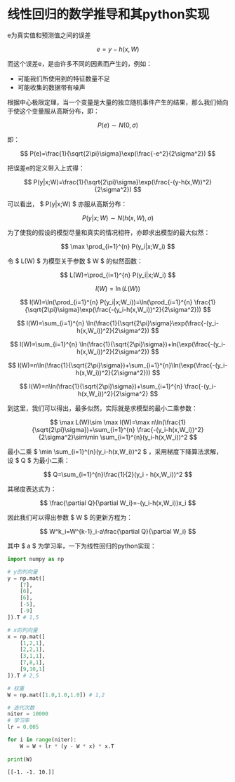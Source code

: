 
# 线性回归的数学推导和其python实现

e为真实值和预测值之间的误差

$$ e = y - h(x,W) $$

而这个误差e，是由许多不同的因素而产生的，例如：
* 可能我们所使用到的特征数量不足
* 可能收集的数据带有噪声

根据中心极限定理，当一个变量是大量的独立随机事件产生的结果，那么我们倾向于使这个变量服从高斯分布，即：

$$ P(e)\sim N(0, \sigma) $$

即：

$$ P(e)=\frac{1}{\sqrt{2\pi}\sigma}\exp(\frac{-e^2}{2\sigma^2}) $$

把误差e的定义带入上式得：

$$ P(y|x;W)=\frac{1}{\sqrt{2\pi}\sigma}\exp(\frac{-(y-h(x,W))^2}{2\sigma^2}) $$

可以看出， $ P(y|x;W) $ 亦服从高斯分布：

$$ P(y|x;W)\sim N(h(x,W),\sigma) $$

为了使我的假设的模型尽量和真实的情况相符，亦即求出模型的最大似然：

$$ \max \prod_{i=1}^{n} P(y_i|x;W_i) $$

令 $ L(W) $ 为模型关于参数 $ W $ 的似然函数：

$$ L(W)=\prod_{i=1}^{n} P(y_i|x;W_i) $$

$$ l(W)=\ln(L(W)) $$

$$ l(W)=\ln(\prod_{i=1}^{n} P(y_i|x;W_i))=\ln(\prod_{i=1}^{n} \frac{1}{\sqrt{2\pi}\sigma}\exp(\frac{-(y_i-h(x,W_i))^2}{2\sigma^2})) $$

$$ l(W)=\sum_{i=1}^{n} \ln(\frac{1}{\sqrt{2\pi}\sigma}\exp(\frac{-(y_i-h(x,W_i))^2}{2\sigma^2}) $$

$$ l(W)=\sum_{i=1}^{n} \ln(\frac{1}{\sqrt{2\pi}\sigma})+ln(\exp(\frac{-(y_i-h(x,W_i))^2}{2\sigma^2}) $$

$$ l(W)=n\ln(\frac{1}{\sqrt{2\pi}\sigma})+\sum_{i=1}^{n}\ln(\exp(\frac{-(y_i-h(x,W_i))^2}{2\sigma^2})) $$

$$ l(W)=n\ln(\frac{1}{\sqrt{2\pi}\sigma})+\sum_{i=1}^{n} \frac{-(y_i-h(x,W_i))^2}{2\sigma^2} $$

到这里，我们可以得出，最多似然，实际就是求模型的最小二乘参数：

$$ \max L(W)\sim \max l(W)=\max n\ln(\frac{1}{\sqrt{2\pi}\sigma})+\sum_{i=1}^{n} \frac{-(y_i-h(x,W_i))^2}{2\sigma^2}\sim\min \sum_{i=1}^{n}(y_i-h(x,W_i))^2 $$

最小二乘 $ \min \sum_{i=1}^{n}(y_i-h(x,W_i))^2 $ ，采用梯度下降算法求解，设 $ Q $ 为最小二乘：

$$ Q=\sum_{i=1}^{n}\frac{1}{2}(y_i - h(x,W_i))^2 $$

其梯度表达式为：

$$ \frac{\partial Q}{\partial W_i}=-(y_i-h(x,W_i))x_i $$

因此我们可以得出参数 $ W $ 的更新方程为：

$$ W^k_i=W^{k-1}_i-a\frac{\partial Q}{\partial W_i} $$

其中 $ a $ 为学习率，一下为线性回归的python实现：


```python
import numpy as np

# y的列向量
y = np.mat([
    [7],
    [6],
    [6],
    [-5],
    [-9]
]).T # 1,5

# x的列向量
x = np.mat([
    [1,2,1],
    [2,2,1],
    [3,1,1],
    [7,8,1],
    [9,10,1]
]).T # 2,5

# 权重
W = np.mat([1.0,1.0,1.0]) # 1,2

# 迭代次数
niter = 10000
# 学习率
lr = 0.005

for i in range(niter):
    W = W + lr * (y - W * x) * x.T
    
print(W)
```

    [[-1. -1. 10.]]
    


```python
    
```
